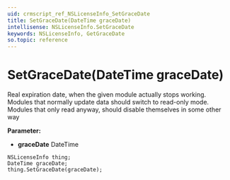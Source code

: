 ```yaml
---
uid: crmscript_ref_NSLicenseInfo_SetGraceDate
title: SetGraceDate(DateTime graceDate)
intellisense: NSLicenseInfo.SetGraceDate
keywords: NSLicenseInfo, GetGraceDate
so.topic: reference
---
```


# SetGraceDate(DateTime graceDate)

Real expiration date, when the given module actually stops working. Modules that normally update data should switch to read-only mode. Modules that only read anyway, should disable themselves in some other way

**Parameter:** 
 - **graceDate** DateTime

```crmscript
NSLicenseInfo thing;
DateTime graceDate;
thing.SetGraceDate(graceDate);
```

